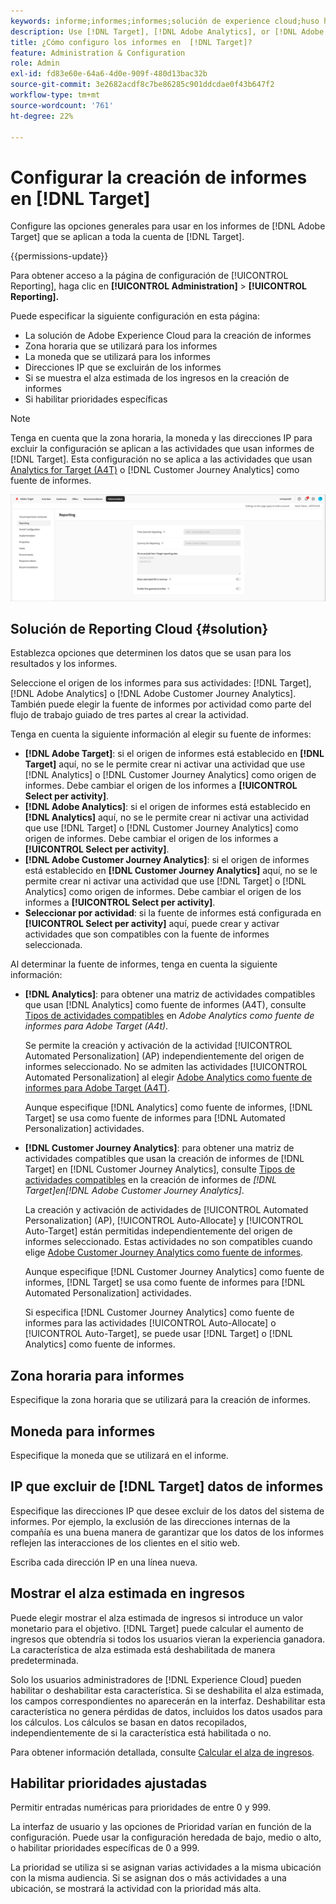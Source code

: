 ```yaml
---
keywords: informe;informes;informes;solución de experience cloud;huso horario;zona horaria;moneda;excluir direcciones IP;alza estimada de ingresos;ingresos;alza de ingresos;prioridades específicas;específicas
description: Use [!DNL Target], [!DNL Adobe Analytics], or [!DNL Adobe Customer Journey Analytics] como fuente de informes, especifique el formato predeterminado de moneda y zona horaria, agregue direcciones IP que se excluirán de los informes y mucho más.
title: ¿Cómo configuro los informes en  [!DNL Target]?
feature: Administration & Configuration
role: Admin
exl-id: fd83e60e-64a6-4d0e-909f-480d13bac32b
source-git-commit: 3e2682acdf8c7be86285c901ddcdae0f43b647f2
workflow-type: tm+mt
source-wordcount: '761'
ht-degree: 22%

---
```


# Configurar la creación de informes en [!DNL Target]

Configure las opciones generales para usar en los informes de [!DNL Adobe Target] que se aplican a toda la cuenta de [!DNL Target].

{{permissions-update}}

Para obtener acceso a la página de configuración de [!UICONTROL Reporting], haga clic en **[!UICONTROL Administration]** > **[!UICONTROL Reporting].**

Puede especificar la siguiente configuración en esta página:

* La solución de Adobe Experience Cloud para la creación de informes
* Zona horaria que se utilizará para los informes
* La moneda que se utilizará para los informes
* Direcciones IP que se excluirán de los informes
* Si se muestra el alza estimada de los ingresos en la creación de informes
* Si habilitar prioridades específicas

>[!NOTE]
>
>Tenga en cuenta que la zona horaria, la moneda y las direcciones IP para excluir la configuración se aplican a las actividades que usan informes de [!DNL Target]. Esta configuración no se aplica a las actividades que usan [Analytics for Target (A4T)](/help/main/c-integrating-target-with-mac/a4t/a4t.md) o [!DNL Customer Journey Analytics] como fuente de informes.

![Página de informes](/help/main/administrating-target/assets/reporting.png)

## Solución de Reporting Cloud {#solution}

Establezca opciones que determinen los datos que se usan para los resultados y los informes.

Seleccione el origen de los informes para sus actividades: [!DNL Target], [!DNL Adobe Analytics] o [!DNL Adobe Customer Journey Analytics]. También puede elegir la fuente de informes por actividad como parte del flujo de trabajo guiado de tres partes al crear la actividad.

Tenga en cuenta la siguiente información al elegir su fuente de informes:

* **[!DNL Adobe Target]**: si el origen de informes está establecido en **[!DNL Target]** aquí, no se le permite crear ni activar una actividad que use [!DNL Analytics] o [!DNL Customer Journey Analytics] como origen de informes. Debe cambiar el origen de los informes a **[!UICONTROL Select per activity]**.
* **[!DNL Adobe Analytics]**: si el origen de informes está establecido en **[!DNL Analytics]** aquí, no se le permite crear ni activar una actividad que use [!DNL Target] o [!DNL Customer Journey Analytics] como origen de informes. Debe cambiar el origen de los informes a **[!UICONTROL Select per activity]**.
* **[!DNL Adobe Customer Journey Analytics]**: si el origen de informes está establecido en **[!DNL Customer Journey Analytics]** aquí, no se le permite crear ni activar una actividad que use [!DNL Target] o [!DNL Analytics] como origen de informes. Debe cambiar el origen de los informes a **[!UICONTROL Select per activity]**.
* **Seleccionar por actividad**: si la fuente de informes está configurada en **[!UICONTROL Select per activity]** aquí, puede crear y activar actividades que son compatibles con la fuente de informes seleccionada.

Al determinar la fuente de informes, tenga en cuenta la siguiente información:

* **[!DNL Analytics]**: para obtener una matriz de actividades compatibles que usan [!DNL Analytics] como fuente de informes (A4T), consulte [Tipos de actividades compatibles](/help/main/c-integrating-target-with-mac/a4t/a4t.md#section_F487896214BF4803AF78C552EF1669AA) en *Adobe Analytics como fuente de informes para Adobe Target (A4t)*.

  Se permite la creación y activación de la actividad [!UICONTROL Automated Personalization] (AP) independientemente del origen de informes seleccionado. No se admiten las actividades [!UICONTROL Automated Personalization] al elegir [Adobe Analytics como fuente de informes para Adobe Target (A4T)](/help/main/c-integrating-target-with-mac/a4t/a4t.md).

  Aunque especifique [!DNL Analytics] como fuente de informes, [!DNL Target] se usa como fuente de informes para [!DNL Automated Personalization] actividades.

* **[!DNL Customer Journey Analytics]**: para obtener una matriz de actividades compatibles que usan la creación de informes de [!DNL Target] en [!DNL Customer Journey Analytics], consulte [Tipos de actividades compatibles](/help/main/c-integrating-target-with-mac/cja/target-reporting-in-cja.md#supported-activities) en la creación de informes de *[!DNL Target]en[!DNL Adobe Customer Journey Analytics]*.

  La creación y activación de actividades de [!UICONTROL Automated Personalization] (AP), [!UICONTROL Auto-Allocate] y [!UICONTROL Auto-Target] están permitidas independientemente del origen de informes seleccionado. Estas actividades no son compatibles cuando elige [Adobe Customer Journey Analytics como fuente de informes](/help/main/c-integrating-target-with-mac/cja/target-reporting-in-cja.md).

  Aunque especifique [!DNL Customer Journey Analytics] como fuente de informes, [!DNL Target] se usa como fuente de informes para [!DNL Automated Personalization] actividades.

  Si especifica [!DNL Customer Journey Analytics] como fuente de informes para las actividades [!UICONTROL Auto-Allocate] o [!UICONTROL Auto-Target], se puede usar [!DNL Target] o [!DNL Analytics] como fuente de informes.

## Zona horaria para informes

Especifique la zona horaria que se utilizará para la creación de informes.

## Moneda para informes

Especifique la moneda que se utilizará en el informe.

## IP que excluir de [!DNL Target] datos de informes

Especifique las direcciones IP que desee excluir de los datos del sistema de informes. Por ejemplo, la exclusión de las direcciones internas de la compañía es una buena manera de garantizar que los datos de los informes reflejen las interacciones de los clientes en el sitio web.

Escriba cada dirección IP en una línea nueva.

## Mostrar el alza estimada en ingresos

Puede elegir mostrar el alza estimada de ingresos si introduce un valor monetario para el objetivo. [!DNL Target] puede calcular el aumento de ingresos que obtendría si todos los usuarios vieran la experiencia ganadora. La característica de alza estimada está deshabilitada de manera predeterminada.

Solo los usuarios administradores de [!DNL Experience Cloud] pueden habilitar o deshabilitar esta característica. Si se deshabilita el alza estimada, los campos correspondientes no aparecerán en la interfaz. Deshabilitar esta característica no genera pérdidas de datos, incluidos los datos usados para los cálculos. Los cálculos se basan en datos recopilados, independientemente de si la característica está habilitada o no.

Para obtener información detallada, consulte [Calcular el alza de ingresos](/help/main/administrating-target/r-target-account-preferences/estimating-lift-in-revenue.md).

## Habilitar prioridades ajustadas

Permitir entradas numéricas para prioridades de entre 0 y 999.

La interfaz de usuario y las opciones de Prioridad varían en función de la configuración. Puede usar la configuración heredada de bajo, medio o alto, o habilitar prioridades específicas de 0 a 999.

La prioridad se utiliza si se asignan varias actividades a la misma ubicación con la misma audiencia. Si se asignan dos o más actividades a una ubicación, se mostrará la actividad con la prioridad más alta.
